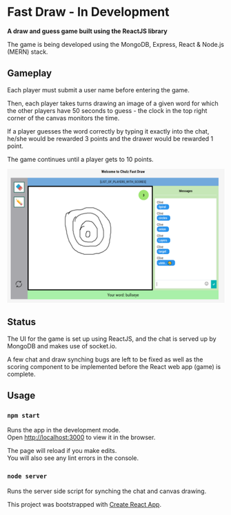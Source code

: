 
# Fast Draw - In Development
**A draw and guess game built using the ReactJS library**

The game is being developed using the MongoDB, Express, React & Node.js (MERN) stack.

## Gameplay

Each player must submit a user name before entering the game.

Then, each player takes turns drawing an image of a given word for which the other players have 50 seconds to guess - the clock in the top right corner of the canvas monitors the time.

If a player guesses the word correctly by typing it exactly into the chat, he/she would be rewarded 3 points and the drawer would be rewarded 1 point.

The game continues until a player gets to 10 points.

![](https://github.com/cad324/fast_draw/blob/master/documents/content/game_basic_ui.PNG)

## Status

The UI for the game is set up using ReactJS, and the chat is served up by MongoDB and makes use of socket.io.

A few chat and draw synching bugs are left to be fixed as well as the scoring component to be implemented before the React web app (game) is complete.

## Usage

### `npm start`

Runs the app in the development mode.<br>
Open [http://localhost:3000](http://localhost:3000) to view it in the browser.

The page will reload if you make edits.<br>
You will also see any lint errors in the console.

### `node server`

Runs the server side script for synching the chat and canvas drawing.

This project was bootstrapped with [Create React App](https://github.com/facebook/create-react-app).
